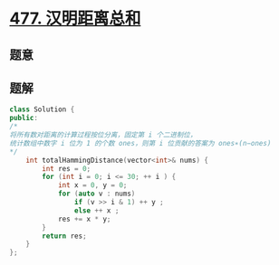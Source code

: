 #  [477. 汉明距离总和](https://leetcode-cn.com/problems/total-hamming-distance/)

## 题意



## 题解



```c++
class Solution {
public:
/*
将所有数对距离的计算过程按位分离，固定第 i 个二进制位，
统计数组中数字 i 位为 1 的个数 ones，则第 i 位贡献的答案为 ones∗(n−ones)
*/
    int totalHammingDistance(vector<int>& nums) {
        int res = 0;
        for (int i = 0; i <= 30; ++ i ) {
            int x = 0, y = 0;
            for (auto v : nums)
                if (v >> i & 1) ++ y ;
                else ++ x ;
            res += x * y;
        }
        return res;
    }
};
```



```python3

```

